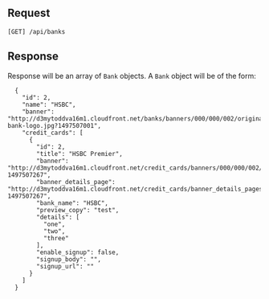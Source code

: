 Request
-------

`[GET] /api/banks`

Response
--------

Response will be an array of `Bank` objects. A `Bank` object will be of the form: 

```
  {
    "id": 2,
    "name": "HSBC",
    "banner": "http://d3mytoddva16m1.cloudfront.net/banks/banners/000/000/002/original/hsbc-bank-logo.jpg?1497507001",
    "credit_cards": [
      {
        "id": 2,
        "title": "HSBC Premier",
        "banner": "http://d3mytoddva16m1.cloudfront.net/credit_cards/banners/000/000/002/original/hsbc_premier.png?1497507267",
        "banner_details_page": "http://d3mytoddva16m1.cloudfront.net/credit_cards/banner_details_pages/000/000/002/original/hsbc_premier_2.jpg?1497507267",
        "bank_name": "HSBC",
        "preview_copy": "test",
        "details": [
          "one",
          "two",
          "three"
        ],
        "enable_signup": false,
        "signup_body": "",
        "signup_url": ""
      }
    ]
  }
```
